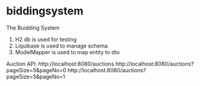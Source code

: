 # biddingsystem
The Buidding System

1. H2 db is used for testing
2. Liquibase is used to manage schema 
3. ModelMapper is used to map entity to dto

Auction API:
http://localhost:8080/auctions
http://localhost:8080/auctions?pageSize=5&pageNo=0
http://localhost:8080/auctions?pageSize=5&pageNo=1

